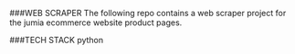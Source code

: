 ###WEB SCRAPER
The following repo contains a web scraper project for the jumia ecommerce website product pages.

###TECH STACK
python